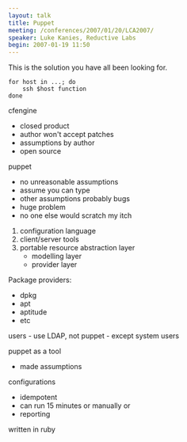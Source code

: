 ```yaml
---
layout: talk
title: Puppet
meeting: /conferences/2007/01/20/LCA2007/
speaker: Luke Kanies, Reductive Labs
begin: 2007-01-19 11:50
---
```

This is the solution you have all been looking for.

    for host in ...; do
        ssh $host function
    done

cfengine

* closed product
* author won't accept patches
* assumptions by author
* open source

puppet

* no unreasonable assumptions
* assume you can type
* other assumptions probably bugs
* huge problem
* no one else would scratch my itch

1. configuration language
2. client/server tools
3. portable resource abstraction layer
   * modelling layer
   * provider layer

Package providers:

* dpkg
* apt
* aptitude
* etc

users - use LDAP, not puppet - except system users

puppet as a tool

* made assumptions

configurations

* idempotent
* can run 15 minutes or manually or
* reporting

written in ruby
